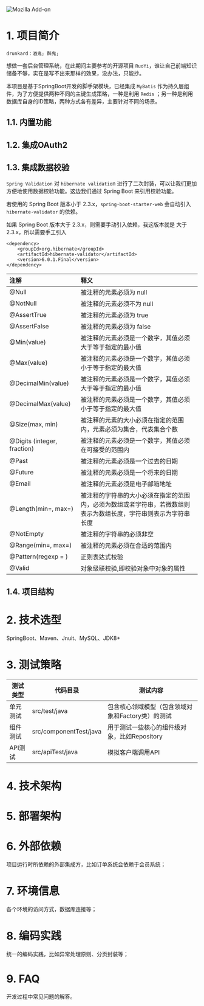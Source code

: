 
![Mozilla Add-on](https://img.shields.io/amo/dw/drunkard?color=fedcba&label=drunkard&logo=postwoman&logoColor=rgb&style=for-the-badge)

# 1. 项目简介

`drunkard：酒鬼; 醉鬼;`

想做一套后台管理系统，在此期间主要参考的开源项目 `RuoYi`，谁让自己前端知识储备不够，实在是写不出来那样的效果，没办法，只能抄。

本项目是基于SpringBoot开发的脚手架模块，已经集成 `MyBatis` 作为持久层组件，为了方便提供两种不同的主键生成策略，一种是利用 `Redis` ；另一种是利用数据库自身的ID策略，两种方式各有差异，主要针对不同的场景。

## 1.1. 内置功能

## 1.2. 集成OAuth2


## 1.3. 集成数据校验

`Spring Validation` 对 `hibernate validatio`n 进行了二次封装，可以让我们更加方便地使用数据校验功能。这边我们通过 Spring Boot 来引用校验功能。

若使用的 Spring Boot 版本小于 2.3.x，`spring-boot-starter-web` 会自动引入 `hibernate-validator` 的依赖。

如果 Spring Boot 版本大于 2.3.x，则需要手动引入依赖，我这版本就是 大于 2.3.x，所以需要手工引入

~~~
<dependency>
    <groupId>org.hibernate</groupId>
    <artifactId>hibernate-validator</artifactId>
    <version>6.0.1.Final</version>
</dependency>
~~~

注解 | 释义
:- | :-
@Null | 被注释的元素必须为 null
@NotNull | 被注释的元素必须不为 null
@AssertTrue | 被注释的元素必须为 true
@AssertFalse | 被注释的元素必须为 false
@Min(value) | 被注释的元素必须是一个数字，其值必须大于等于指定的最小值
@Max(value) | 被注释的元素必须是一个数字，其值必须小于等于指定的最大值 
@DecimalMin(value) | 被注释的元素必须是一个数字，其值必须大于等于指定的最小值
@DecimalMax(value) | 被注释的元素必须是一个数字，其值必须小于等于指定的最大值
@Size(max, min) | 被注释的元素的大小必须在指定的范围内，元素必须为集合，代表集合个数
@Digits (integer, fraction) | 被注释的元素必须是一个数字，其值必须在可接受的范围内
@Past | 被注释的元素必须是一个过去的日期
@Future | 被注释的元素必须是一个将来的日期
@Email | 被注释的元素必须是电子邮箱地址
@Length(min=, max=) | 被注释的字符串的大小必须在指定的范围内，必须为数组或者字符串，若微数组则表示为数组长度，字符串则表示为字符串长度
@NotEmpty | 被注释的字符串的必须非空
@Range(min=, max=) | 被注释的元素必须在合适的范围内
@Pattern(regexp = ) | 正则表达式校验
@Valid | 对象级联校验,即校验对象中对象的属性

## 1.4. 项目结构

# 2. 技术选型

SpringBoot、Maven、Jnuit、MySQL、JDK8+

# 3. 测试策略

测试类型 | 代码目录 | 测试内容
-- | -- | -- |
单元测试 | src/test/java | 包含核心领域模型（包含领域对象和Factory类）的测试
组件测试 | src/componentTest/java | 用于测试一些核心的组件级对象，比如Repository
API测试 | src/apiTest/java | 模拟客户端调用API

# 4. 技术架构

# 5. 部署架构

# 6. 外部依赖

项目运行时所依赖的外部集成方，比如订单系统会依赖于会员系统；

# 7. 环境信息

各个环境的访问方式，数据库连接等；

# 8. 编码实践

统一的编码实践，比如异常处理原则、分页封装等；

# 9. FAQ

开发过程中常见问题的解答。